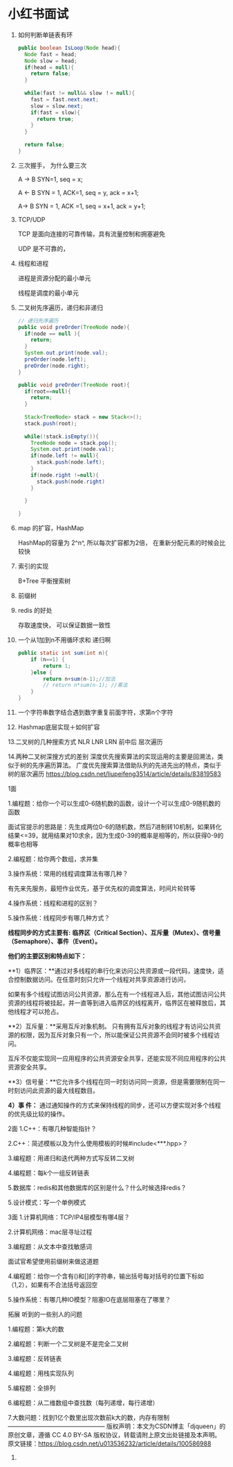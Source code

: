 # 小红书面试

1. 如何判断单链表有环

   ```java
   public boolean IsLoop(Node head){
     Node fast = head;
     Node slow = head;
     if(head = null){
       return false;
     }
     
     while(fast != null&& slow ！= null){
       fast = fast.next.next;
       slow = slow.next;
       if(fast = slow){
         return true;
       }
     }
     
     return false;
   }
   ```

2. 三次握手， 为什么要三次

   A ->  B    SYN=1, seq = x;

   A <- B    SYN = 1, ACK=1, seq = y, ack = x+1;

   A-> B   SYN = 1, ACK =1, seq = x+1, ack = y+1;

3. TCP/UDP

   TCP 是面向连接的可靠传输，具有流量控制和拥塞避免

    UDP 是不可靠的，

4. 线程和进程

   进程是资源分配的最小单元

   线程是调度的最小单元

5. 二叉树先序遍历，递归和非递归

   ```java
   // 递归先序遍历
   public void preOrder(TreeNode node){
     if(node == null ){
       return;
     }
     System.out.print(node.val);
     preOrder(node.left);
     preOrder(node.right);
   }
   ```

   ```java
   public void preOrder(TreeNode root){
     if(root==null){
       return;
     }
     
     Stack<TreeNode> stack = new Stack<>();
     stack.push(root);
     
     while(!stack.isEmpty()){
       TreeNode node = stack.pop();
       System.out.print(node.val);
       if(node.left != null){
         stack.push(node.left);
       }
       if(node.right !=null){
         stack.push(node.right)
       }
       
     }
     
   }
   ```

6. map 的扩容，HashMap

   HashMap的容量为 2^n^, 所以每次扩容都为2倍， 在重新分配元素的时候会比较快

   

7. 索引的实现

   B+Tree  平衡搜索树

   

8. 前缀树

   

9. redis 的好处

   存取速度快， 可以保证数据一致性

10. 一个从1加到n不用循环求和 递归啊

    ```java
    public static int sum(int n){
    	if (n==1) {
    		return 1;
    	}else {
    		return n+sum(n-1);//加法
    		// return n*sum(n-1); //乘法
    	}
    }
    ```

11. 一个字符串数字结合遇到数字重复前面字符，求第n个字符

12. Hashmap底层实现＋如何扩容

    

 13.二叉树的几种搜索方式
    NLR LNR LRN 前中后
    层次遍历

14.两种二叉树深搜方式的差别
深度优先搜索算法的实现运用的主要是回溯法，类似于树的先序遍历算法。
广度优先搜索算法借助队列的先进先出的特点，类似于树的层次遍历
https://blog.csdn.net/liupeifeng3514/article/details/83819583







1面

1.编程题：给你一个可以生成0-6随机数的函数，设计一个可以生成0-9随机数的函数

面试官提示的思路是：先生成两位0-6的随机数，然后7进制转10机制，如果转化结果<=39，就用结果对10求余，因为生成0-39的概率是相等的，所以获得0-9的概率也相等

2.编程题：给你两个数组，求并集

3.操作系统：常用的线程调度算法有哪几种？

有先来先服务，最短作业优先，基于优先权的调度算法，时间片轮转等

4.操作系统：线程和进程的区别？

5.操作系统：线程同步有哪几种方式？

**线程同步的方式主要有:** **临界区（Critical Section）、互斥量（Mutex）、信号量（Semaphore）、事件（Event）。**

 

**他们的主要区别和特点如下：**

**1）临界区：**通过对多线程的串行化来访问公共资源或一段代码，速度快，适合控制数据访问。在任意时刻只允许一个线程对共享资源进行访问，

​          如果有多个线程试图访问公共资源，那么在有一个线程进入后，其他试图访问公共资源的线程将被挂起，并一直等到进入临界区的线程离开，临界区在被释放后，其他线程才可以抢占。

**2）互斥量：**采用互斥对象机制。 只有拥有互斥对象的线程才有访问公共资源的权限，因为互斥对象只有一个，所以能保证公共资源不会同时被多个线程访问。

​          互斥不仅能实现同一应用程序的公共资源安全共享，还能实现不同应用程序的公共资源安全共享。

**3）信号量：**它允许多个线程在同一时刻访问同一资源，但是需要限制在同一时刻访问此资源的最大线程数目。

**4）事 件：** 通过通知操作的方式来保持线程的同步，还可以方便实现对多个线程的优先级比较的操作。

2面
1.C++：有哪几种智能指针？

2.C++：简述模板以及为什么使用模板的时候#include<***.hpp>？

3.编程题：用递归和迭代两种方式写反转二叉树

4.编程题：每k个一组反转链表

5.数据库：redis和其他数据库的区别是什么？什么时候选择redis？

5.设计模式：写一个单例模式

3面
1.计算机网络：TCP/IP4层模型有哪4层？

2.计算机网络：mac层寻址过程

3.编程题：从文本中查找敏感词

面试官希望使用前缀树来做这道题

4.编程题：给你一个含有()和[]的字符串，输出括号每对括号的位置下标如（1,2），如果有不合法括号返回空

5.操作系统：有哪几种IO模型？阻塞IO在底层阻塞在了哪里？

拓展
听到的一些别人的问题

1.编程题：第k大的数

2.编程题：判断一个二叉树是不是完全二叉树

3.编程题：反转链表

4.编程题：用栈实现队列

5.编程题：全排列

6.编程题：从二维数组中查找数（每列递增，每行递增）

7.大数问题：找到1亿个数里出现次数前k大的数，内存有限制
————————————————
版权声明：本文为CSDN博主「djqueen」的原创文章，遵循 CC 4.0 BY-SA 版权协议，转载请附上原文出处链接及本声明。
原文链接：https://blog.csdn.net/u013536232/article/details/100586988



1. 



